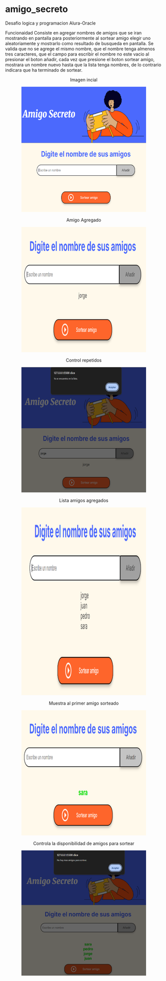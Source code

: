 # amigo_secreto
Desafio logica y programacion Alura-Oracle

Funcionaidad
Consiste en agregar nombres de amigos que se iran mostrando en pantalla para posteriormente al sortear amigo elegir uno aleatoriamente y mostrarlo como resultado de busqueda en pantalla.
Se valida que no se agrege el mismo nombre, que el nombre tenga almenos tres caracteres, que el campo para escribir el nombre no este vacio al presionar el boton añadir, cada vez que presione el boton sortear amigo, mostrara un nombre nuevo hasta que la lista tenga nombres, de lo contrario indicara que ha terminado de sortear.
<div display="flex" align="center">
  <div>
    <p>Imagen incial</p>
    <img src="Pantalla_inicial.png" alt="pantalla_inicial" width="400" height="400"/>
  </div>
  <div>
    <p>Amigo Agregado</p>
  <img src="Amigo_agregado.png" alt="Aigo agregado" width="400" height="400"/>
  </div>
  <div>
    <p>Control repetidos</p>
    <img src="Control_repetidos.png" alt="Control repetidos" width="400" height="400"/>
  </div>
  <div>
    <p>Lista amigos agregados</p>
    <img src="Lista_amigos.png" alt="Lista amigos" width="400" height="600"/>
  </div>
  <div>
    <p>Muestra al primer amigo sorteado</p>
    <img src="Amigo_sorteado_aleatoriamente.png" alt="Amigo_sorteado_aleatoriamente" width="400" height="400"/>
  </div>
  <div>
    <p>Controla la disponibilidad de amigos para sortear</p>
    <img src="Control_disponibilidad_sorteo.png" alt="Control_disponibilidad_sorteo" width="400" height="400"/>
</div>

